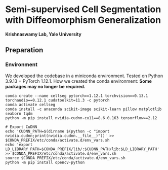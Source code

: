 # Semi-supervised Cell Segmentation with Diffeomorphism Generalization
**Krishnaswamy Lab, Yale University**

<!-- [![Twitter](https://img.shields.io/twitter/follow/KrishnaswamyLab.svg?style=social&label=Follow)](https://twitter.com/KrishnaswamyLab)
[![Github Stars](https://img.shields.io/github/stars/ChenLiu-1996/DiffusionSpectralEntropy.svg?style=social&label=Stars)](https://github.com/ChenLiu-1996/DiffusionSpectralEntropy/) -->



## Preparation

### Environment
We developed the codebase in a miniconda environment.
Tested on Python 3.9.13 + PyTorch 1.12.1.
How we created the conda environment:
**Some packages may no longer be required.**
```
conda create --name cellseg pytorch==1.12.1 torchvision==0.13.1 torchaudio==0.12.1 cudatoolkit=11.3 -c pytorch
conda activate cellseg
conda install -c anaconda scikit-image scikit-learn pillow matplotlib seaborn tqdm
python -m pip install nvidia-cudnn-cu11==8.6.0.163 tensorflow==2.12

# Export CuDNN
echo 'CUDNN_PATH=$(dirname $(python -c "import nvidia.cudnn;print(nvidia.cudnn.__file__)"))' >> $CONDA_PREFIX/etc/conda/activate.d/env_vars.sh
echo 'export LD_LIBRARY_PATH=$CONDA_PREFIX/lib/:$CUDNN_PATH/lib:$LD_LIBRARY_PATH' >> $CONDA_PREFIX/etc/conda/activate.d/env_vars.sh
source $CONDA_PREFIX/etc/conda/activate.d/env_vars.sh
python -m pip install opencv-python

```

